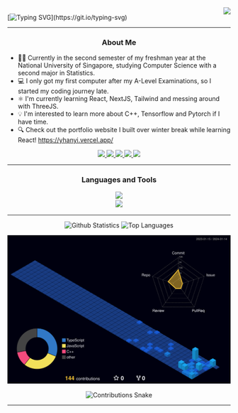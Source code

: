 <img align="right" src="https://visitor-badge.laobi.icu/badge?page_id=yhanyi.yhanyi" />

[![Typing SVG](https://readme-typing-svg.demolab.com?font=JetBrains+Mono&size=30&duration=2500&pause=1000&vCenter=true&random=false&width=435&lines=Hello!+%F0%9F%91%8B;I'm+Yeoh+Han+Yi.)](https://git.io/typing-svg)

<hr/>

<h3 align="center">About Me</h3>

- 👨‍💻 Currently in the second semester of my freshman year at the National University of Singapore, studying Computer Science with a second major in Statistics.
- 💻 I only got my first computer after my A-Level Examinations, so I started my coding journey late.
- ⚛️ I'm currently learning React, NextJS, Tailwind and messing around with ThreeJS.
- 💡 I'm interested to learn more about C++, Tensorflow and Pytorch if I have time.
- 🔍 Check out the portfolio website I built over winter break while learning React! https://yhanyi.vercel.app/

<div align="center">
    <a href="mailto:yeohhanyi0916@gmail.com">
        <img src="https://img.shields.io/badge/Gmail-FF5722?style=for-the-badge&logo=gmail&logoColor=black" />
    </a>
    <a href="https://www.linkedin.com/in/yeoh-han-yi/" target="_blank">
        <img src="https://img.shields.io/badge/LinkedIn-0077B5?style=for-the-badge&logo=linkedin&logoColor=white" target="_blank" />
    </a>
    <a href="https://github.com/yhanyi" target="_blank">
        <img src="https://img.shields.io/badge/Github-333333?style=for-the-badge&logo=github&logoColor=white" target="_blank" />
    </a>
    <a href="https://www.kaggle.com/yeohhanyi" target="_blank">
        <img src="https://img.shields.io/badge/Kaggle-333333?style=for-the-badge&logo=kaggle&logoColor=blue" target="_blank" />
    </a>
    <a href="https://yhanyi.vercel.app" target="_blank">
        <img src="https://img.shields.io/badge/Website-00FFFF?style=for-the-badge&logo=react&logoColor=black" target="_blank" />
    </a>
</div>

<hr/>

<h3 align="center">Languages and Tools</h3>

<div align="center">
    <a href="https://skillicons.dev">
        <img src="https://skillicons.dev/icons?i=python,java,javascript,typescript,react,nextjs,threejs,c,cpp"><br>
        <img src="https://skillicons.dev/icons?i=html,css,tailwind,r,pytorch,tensorflow,vscode,vim,latex">
    </a>
</div>

<hr/>

<div align="center">
    <img height=160 src="https://yhy-github-readme-stats.vercel.app/api?username=yhanyi&count_private=true&show_icons=true&theme=tokyonight&border_radius=10" alt="Github Statistics" />
    <img height=160 src="https://yhy-github-readme-stats.vercel.app/api/top-langs/?username=yhanyi&layout=compact&langs_count=8&theme=tokyonight&border_radius=10&size_weight=0.5&count_weight=0.5&" alt="Top Languages" />
</div>

![](./profile-3d-contrib/profile-night-view.svg)

<div align="center">
    <img alt="Contributions Snake" src="https://raw.githubusercontent.com/yhanyi/yhanyi/output/github-contribution-grid-snake.svg" />
</div>

<hr/>
